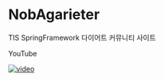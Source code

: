 # NobAgarieter
TIS   SpringFramework 다이어트 커뮤니티 사이트

YouTube

[![video](http://img.youtube.com/vi/F6eZcHsQyBk/0.jpg)](http://www.youtube.com/watch?v=F6eZcHsQyBk "")
